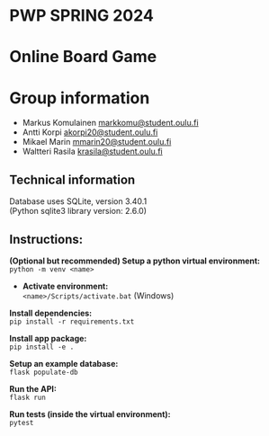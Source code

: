 # PWP SPRING 2024
# Online Board Game
# Group information
* Markus Komulainen markkomu@student.oulu.fi
* Antti Korpi akorpi20@student.oulu.fi
* Mikael Marin mmarin20@student.oulu.fi
* Waltteri Rasila krasila@student.oulu.fi

## Technical information

Database uses SQLite, version 3.40.1\
(Python sqlite3 library version: 2.6.0)

## Instructions:

**(Optional but recommended) Setup a python virtual environment:**\
```python -m venv <name>```

- **Activate environment:**\
```<name>/Scripts/activate.bat``` (Windows)

**Install dependencies:**\
```pip install -r requirements.txt```

**Install app package:**\
```pip install -e .```

**Setup an example database:**\
```flask populate-db```

**Run the API:**\
```flask run```

**Run tests (inside the virtual environment):**\
```pytest```
